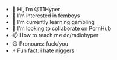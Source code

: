 - 👋 Hi, I’m @T1Hyper
- 👀 I’m interested in femboys
- 🌱 I’m currently learning gambling
- 💞️ I’m looking to collaborate on PornHub
- 📫 How to reach me dc/radiohyper
- 😄 Pronouns: fuck/you
- ⚡ Fun fact: i hate niggers

<!---
T1Hyper/T1Hyper is a ✨ special ✨ repository because its `README.md` (this file) appears on your GitHub profile.
You can click the Preview link to take a look at your changes.
--->
